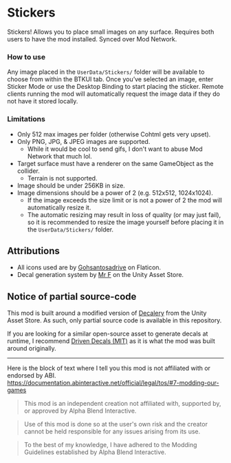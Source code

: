 # Stickers

Stickers! Allows you to place small images on any surface. Requires both users to have the mod installed. Synced over Mod Network.

### How to use
Any image placed in the `UserData/Stickers/` folder will be available to choose from within the BTKUI tab. Once you’ve selected an image, enter Sticker Mode or use the Desktop Binding to start placing the sticker. Remote clients running the mod will automatically request the image data if they do not have it stored locally.

### Limitations
- Only 512 max images per folder (otherwise Cohtml gets very upset).
- Only PNG, JPG, & JPEG images are supported.
  - While it would be cool to send gifs, I don't want to abuse Mod Network that much lol.
- Target surface must have a renderer on the same GameObject as the collider.
  - Terrain is not supported.
- Image should be under 256KB in size.
- Image dimensions should be a power of 2 (e.g. 512x512, 1024x1024).
  - If the image exceeds the size limit or is not a power of 2 the mod will automatically resize it.
  - The automatic resizing may result in loss of quality (or may just fail), so it is recommended to resize the image yourself before placing it in the `UserData/Stickers/` folder.

## Attributions
- All icons used are by [Gohsantosadrive](<https://www.flaticon.com/authors/gohsantosadrive>) on Flaticon.
- Decal generation system by [Mr F](<https://assetstore.unity.com/publishers/37453>) on the Unity Asset Store.

## Notice of partial source-code
This mod is built around a modified version of [Decalery](<https://assetstore.unity.com/packages/tools/level-design/decalery-293468>) from the Unity Asset Store. As such, only partial source code is available in this repository.

If you are looking for a similar open-source asset to generate decals at runtime, I recommend [Driven Decals (MIT)](<https://github.com/Anatta336/driven-decals>) as it is what the mod was built around originally.

---

Here is the block of text where I tell you this mod is not affiliated with or endorsed by ABI. 
https://documentation.abinteractive.net/official/legal/tos/#7-modding-our-games

> This mod is an independent creation not affiliated with, supported by, or approved by Alpha Blend Interactive. 

> Use of this mod is done so at the user's own risk and the creator cannot be held responsible for any issues arising from its use.

> To the best of my knowledge, I have adhered to the Modding Guidelines established by Alpha Blend Interactive.
